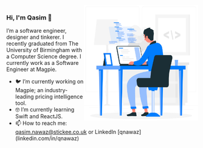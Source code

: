 <img align="right" src="https://github.com/qxsim/qxsim/blob/master/dev.png" alt="Me if I was animated." width=300px height=305px/>

### Hi, I'm Qasim 👋

I’m a software engineer, designer and tinkerer. I recently graduated from The University of Birmingham with a Computer Science degree. I currently work as a Software Engineer at Magpie. 

- 🐦  I’m currently working on Magpie; an industry-leading pricing intelligence tool.
- 🤓  I’m currently learning Swift and ReactJS.
- 📫  How to reach me: qasim.nawaz@stickee.co.uk or LinkedIn [qnawaz] (linkedin.com/in/qnawaz)
